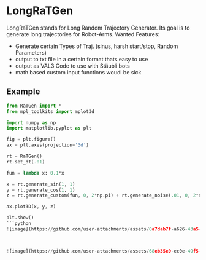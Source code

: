 # LongRaTGen
LongRaTGen stands for Long Random Trajectory Generator. Its goal is to generate long trajectories for Robot-Arms.
Wanted Features:
- Generate certain Types of Traj. (sinus, harsh start/stop, Random Parameters)
- output to txt file in a certain format thats easy to use
- output as VAL3 Code to use with Stäubli bots
- math based custom input functions woudl be sick



 ## Example
```python
from RaTGen import *
from mpl_toolkits import mplot3d

import numpy as np
import matplotlib.pyplot as plt

fig = plt.figure()
ax = plt.axes(projection='3d')

rt = RaTGen()
rt.set_dt(.01)

fun = lambda x: 0.1*x

x = rt.generate_sin(1, 1)
y = rt.generate_cos(1, 1)
z = rt.generate_custom(fun, 0, 2*np.pi) + rt.generate_noise(.01, 0, 2*np.pi)

ax.plot3D(x, y, z)

plt.show()
```python
![image](https://github.com/user-attachments/assets/0a7dab7f-a626-43a5-bec9-c97150f0ebd6)



![image](https://github.com/user-attachments/assets/68eb35e9-ec0e-49f5-b991-0ba8d528451a)
